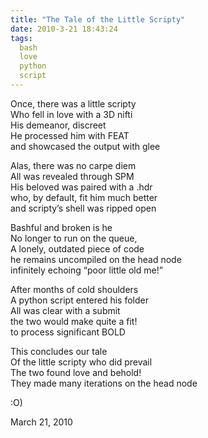 ```yaml
---
title: "The Tale of the Little Scripty"
date: 2010-3-21 18:43:24
tags:
  bash
  love
  python
  script
---
```



Once, there was a little scripty  
 Who fell in love with a 3D nifti  
 His demeanor, discreet  
 He processed him with FEAT  
 and showcased the output with glee

Alas, there was no carpe diem  
 All was revealed through SPM  
 His beloved was paired with a .hdr  
 who, by default, fit him much better  
 and scripty’s shell was ripped open

Bashful and broken is he  
 No longer to run on the queue,  
 A lonely, outdated piece of code  
 he remains uncompiled on the head node  
 infinitely echoing “poor little old me!”

After months of cold shoulders  
 A python script entered his folder  
 All was clear with a submit  
 the two would make quite a fit!  
 to process significant BOLD

This concludes our tale  
 Of the little scripty who did prevail  
 The two found love and behold!  
 They made many iterations on the head node

:O)

March 21, 2010


